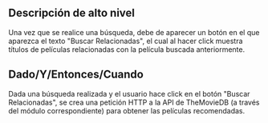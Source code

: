 ## Descripción de alto nivel

Una vez que se realice una búsqueda, debe de aparecer un botón en el que aparezca el texto "Buscar Relacionadas", el cual al hacer click muestra títulos de películas relacionadas con la película buscada anteriormente.

## Dado/Y/Entonces/Cuando

Dada una búsqueda realizada y el usuario hace click en el botón "Buscar Relacionadas", se crea una petición HTTP a la API de  TheMovieDB (a través del módulo correspondiente) para obtener las películas recomendadas.
